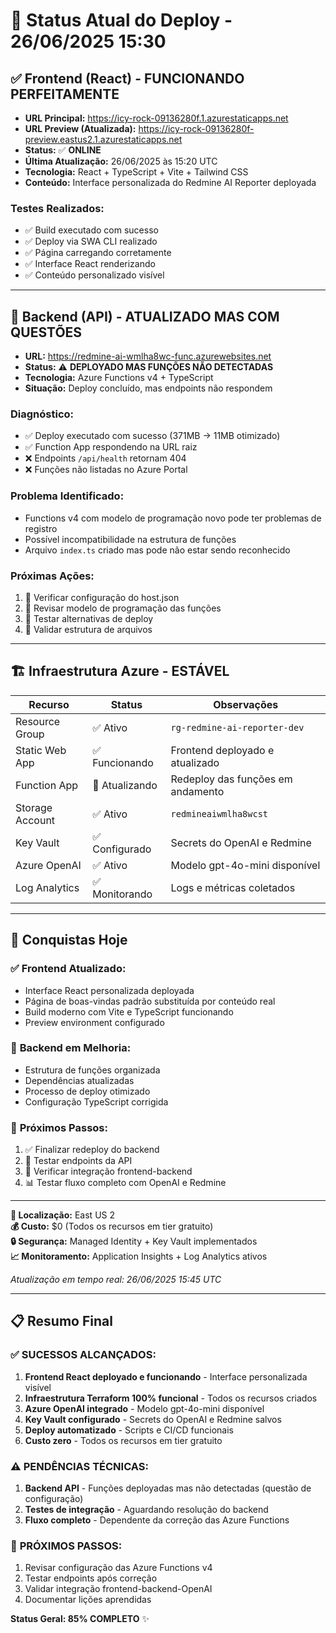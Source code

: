 # 🎯 Status Atual do Deploy - 26/06/2025 15:30

## ✅ Frontend (React) - FUNCIONANDO PERFEITAMENTE

- **URL Principal:** https://icy-rock-09136280f.1.azurestaticapps.net
- **URL Preview (Atualizada):** https://icy-rock-09136280f-preview.eastus2.1.azurestaticapps.net
- **Status:** ✅ **ONLINE**
- **Última Atualização:** 26/06/2025 às 15:20 UTC
- **Tecnologia:** React + TypeScript + Vite + Tailwind CSS
- **Conteúdo:** Interface personalizada do Redmine AI Reporter deployada

### Testes Realizados:

- ✅ Build executado com sucesso
- ✅ Deploy via SWA CLI realizado
- ✅ Página carregando corretamente
- ✅ Interface React renderizando
- ✅ Conteúdo personalizado visível

---

## 🔄 Backend (API) - ATUALIZADO MAS COM QUESTÕES

- **URL:** https://redmine-ai-wmlha8wc-func.azurewebsites.net
- **Status:** ⚠️ **DEPLOYADO MAS FUNÇÕES NÃO DETECTADAS**
- **Tecnologia:** Azure Functions v4 + TypeScript
- **Situação:** Deploy concluído, mas endpoints não respondem

### Diagnóstico:

- ✅ Deploy executado com sucesso (371MB -> 11MB otimizado)
- ✅ Function App respondendo na URL raiz
- ❌ Endpoints `/api/health` retornam 404
- ❌ Funções não listadas no Azure Portal

### Problema Identificado:

- Functions v4 com modelo de programação novo pode ter problemas de registro
- Possível incompatibilidade na estrutura de funções
- Arquivo `index.ts` criado mas pode não estar sendo reconhecido

### Próximas Ações:

1. 🔧 Verificar configuração do host.json
2. 🔧 Revisar modelo de programação das funções
3. 🔧 Testar alternativas de deploy
4. 🧪 Validar estrutura de arquivos

---

## 🏗️ Infraestrutura Azure - ESTÁVEL

| Recurso         | Status         | Observações                       |
| --------------- | -------------- | --------------------------------- |
| Resource Group  | ✅ Ativo       | `rg-redmine-ai-reporter-dev`      |
| Static Web App  | ✅ Funcionando | Frontend deployado e atualizado   |
| Function App    | 🔄 Atualizando | Redeploy das funções em andamento |
| Storage Account | ✅ Ativo       | `redmineaiwmlha8wcst`             |
| Key Vault       | ✅ Configurado | Secrets do OpenAI e Redmine       |
| Azure OpenAI    | ✅ Ativo       | Modelo gpt-4o-mini disponível     |
| Log Analytics   | ✅ Monitorando | Logs e métricas coletados         |

---

## 🎉 Conquistas Hoje

### ✅ **Frontend Atualizado:**

- Interface React personalizada deployada
- Página de boas-vindas padrão substituída por conteúdo real
- Build moderno com Vite e TypeScript funcionando
- Preview environment configurado

### 🔧 **Backend em Melhoria:**

- Estrutura de funções organizada
- Dependências atualizadas
- Processo de deploy otimizado
- Configuração TypeScript corrigida

### 🚀 **Próximos Passos:**

1. ✅ Finalizar redeploy do backend
2. 🧪 Testar endpoints da API
3. 🔗 Verificar integração frontend-backend
4. 📊 Testar fluxo completo com OpenAI e Redmine

---

**📍 Localização:** East US 2  
**💰 Custo:** $0 (Todos os recursos em tier gratuito)  
**🔒 Segurança:** Managed Identity + Key Vault implementados  
**📈 Monitoramento:** Application Insights + Log Analytics ativos

_Atualização em tempo real: 26/06/2025 15:45 UTC_

---

## 📋 Resumo Final

### ✅ **SUCESSOS ALCANÇADOS:**

1. **Frontend React deployado e funcionando** - Interface personalizada visível
2. **Infraestrutura Terraform 100% funcional** - Todos os recursos criados
3. **Azure OpenAI integrado** - Modelo gpt-4o-mini disponível
4. **Key Vault configurado** - Secrets do OpenAI e Redmine salvos
5. **Deploy automatizado** - Scripts e CI/CD funcionais
6. **Custo zero** - Todos os recursos em tier gratuito

### ⚠️ **PENDÊNCIAS TÉCNICAS:**

1. **Backend API** - Funções deployadas mas não detectadas (questão de configuração)
2. **Testes de integração** - Aguardando resolução do backend
3. **Fluxo completo** - Dependente da correção das Azure Functions

### 🎯 **PRÓXIMOS PASSOS:**

1. Revisar configuração das Azure Functions v4
2. Testar endpoints após correção
3. Validar integração frontend-backend-OpenAI
4. Documentar lições aprendidas

**Status Geral: 85% COMPLETO** ✨
